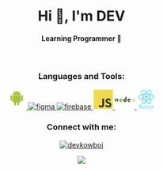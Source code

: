 <h1 align="center">Hi 👋, I'm DEV</h1>
<h4 align="center">Learning Programmer 🗿</h4>
<br>

<h3 align="center">Languages and Tools:</h3>
<p align="center"> <a href="https://developer.android.com" target="_blank" rel="noreferrer"> <img src="https://raw.githubusercontent.com/devicons/devicon/master/icons/android/android-original-wordmark.svg" alt="android" width="40" height="40"/> </a> <a href="https://www.figma.com/" target="_blank" rel="noreferrer"> <img src="https://www.vectorlogo.zone/logos/figma/figma-icon.svg" alt="figma" width="40" height="40"/> </a> <a href="https://firebase.google.com/" target="_blank" rel="noreferrer"> <img src="https://www.vectorlogo.zone/logos/firebase/firebase-icon.svg" alt="firebase" width="40" height="40"/> </a> <a href="https://developer.mozilla.org/en-US/docs/Web/JavaScript" target="_blank" rel="noreferrer"> <img src="https://raw.githubusercontent.com/devicons/devicon/master/icons/javascript/javascript-original.svg" alt="javascript" width="40" height="40"/> </a> <a href="https://nodejs.org" target="_blank" rel="noreferrer"> <img src="https://raw.githubusercontent.com/devicons/devicon/master/icons/nodejs/nodejs-original-wordmark.svg" alt="nodejs" width="40" height="40"/> </a> <a href="https://reactjs.org/" target="_blank" rel="noreferrer"> <img src="https://raw.githubusercontent.com/devicons/devicon/master/icons/react/react-original-wordmark.svg" alt="react" width="40" height="40"/> </a> </p>


<h3 align="center">Connect with me:</h3>
<p align="center">
<a href="https://discord.gg/devkowboj" target="blank"><img align="center" src="https://raw.githubusercontent.com/rahuldkjain/github-profile-readme-generator/master/src/images/icons/Social/discord.svg" alt="devkowboj" height="30" width="40" /></a>
</p>
<p align="center">
  <img width="350" src="https://cdn.discordapp.com/attachments/664485483190943753/1183107917130518659/lolnigaugay.jpg?ex=6587221c&is=6574ad1c&hm=4c76932872f23c9976b01d3e71cb9cd7a7e0bf3bc4d47e19e85a804c68f49b53&" />
</p>
